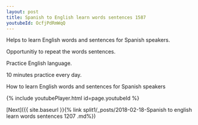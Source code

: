 ```yaml
---
layout: post
title: Spanish to English learn words sentences 1587 
youtubeId: OcfjPdRmWqQ
---
```

 
 
Helps to learn English words and sentences for Spanish speakers.

Opportunitiy to repeat the words sentences. 

Practice English language. 
 
10 minutes practice every day. 
 
How to learn English words and sentences for Spanish speakers 
 
{% include youtubePlayer.html id=page.youtubeId %}
 
 
[Next]({{ site.baseurl }}{% link  split1/_posts/2018-02-18-Spanish to english learn words sentences 1207 .md%})
 
